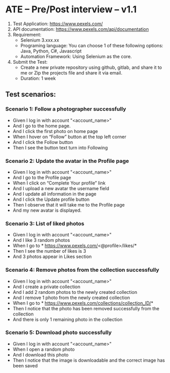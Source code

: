 # ATE – Pre/Post interview – v1.1
1. Test Application: https://www.pexels.com/
1. API documentation: https://www.pexels.com/api/documentation
1. Requirement: 
    - Selenium 3.xxx.xx 
    - Programing language: You can choose 1 of these following options: Java, Python, C#, Javascript 
    - Automation Framework: Using Selenium as the core. 
1. Submit the Test: 
    - Create a new private repository using github, gitlab, and share it to me or Zip the projects file and share it via email. 
    - Duration: 1 week 
## Test scenarios:
### Scenario 1: Follow a photographer successfully
* Given I log in with account "<account_name>"
* And I go to the home page.
* And I click the first photo on home page
* When I hover on “Follow” button at the top left corner
* And I click the Follow button
* Then I see the button text turn into Following
### Scenario 2: Update the avatar in the Profile page
* Given I log in with account "<account_name>"
* And I go to the Profile page
* When I click on “Complete Your profile” link
* And I upload a new avatar the username field
* And I update all information in the page
* And I click the Update profile button 
* Then I observe that it will take me to the Profile page
* And my new avatar is displayed.
### Scenario 3: List of liked photos
* Given I log in with account "<account_name>"
* And I like 3 random photos
* When I go to * https://www.pexels.com/<@profile>/likes/*
* Then I see the number of likes is 3
* And 3 photos appear in Likes section
### Scenario 4: Remove photos from the collection successfully
* Given I log in with account "<account_name>"
* And I create a private collection
* And I add 2 random photos to the newly created collection
* And I remove 1 photo from the newly created collection
* When I go to * https://www.pexels.com/collections/collection_ID/*
* Then I notice that the photo has been removed successfully from the collection
* And there is only 1 remaining photo in the collection
### Scenario 5: Download photo successfully
* Given I log in with account "<account_name>"
* When I open a random photo
* And I download this photo
* Then I notice that the image is downloadable and the correct image has been saved
